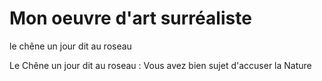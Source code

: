 # Mon oeuvre d'art surréaliste 

le chêne un jour dit au roseau

Le Chêne un jour dit au roseau :
Vous avez bien sujet d'accuser la Nature
